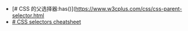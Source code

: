 - [# CSS 的父选择器:has()](https://www.w3cplus.com/css/css-parent-selector.html
- [# CSS selectors cheatsheet](https://codepen.io/nana8/embed/aXQgoj?default-tab=result)